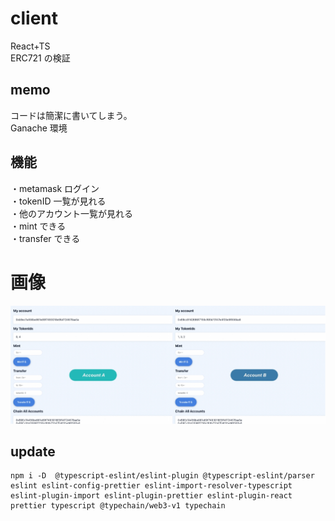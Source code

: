 # client

React+TS  
ERC721 の検証

## memo

コードは簡潔に書いてしまう。  
Ganache 環境

## 機能

・metamask ログイン  
・tokenID 一覧が見れる  
・他のアカウント一覧が見れる  
・mint できる  
・transfer できる

# 画像

![levelitemIMG](https://github.com/bokotomo/solidity-truffle-sample/raw/main/doc/levelitemIMG.jpg?raw=true)

## update

```
npm i -D  @typescript-eslint/eslint-plugin @typescript-eslint/parser  eslint eslint-config-prettier eslint-import-resolver-typescript eslint-plugin-import eslint-plugin-prettier eslint-plugin-react prettier typescript @typechain/web3-v1 typechain
```
